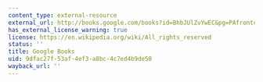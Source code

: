 ```yaml
---
content_type: external-resource
external_url: http://books.google.com/books?id=BhbJUlZvYwEC&pg=PAfrontcover
has_external_license_warning: true
license: https://en.wikipedia.org/wiki/All_rights_reserved
status: ''
title: Google Books
uid: 9dfac27f-53af-4ef3-a8bc-4c7ed4b9de50
wayback_url: ''
---
```

